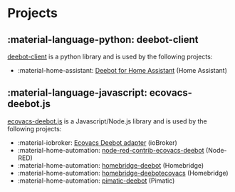 # Projects

## :material-language-python: deebot-client

[deebot-client](https://github.com/DeebotUniverse/client.py) is a python library and is used by the following projects:

- :material-home-assistant: [Deebot for Home Assistant](https://github.com/DeebotUniverse/Deebot-4-Home-Assistant) (Home Assistant)
<!-- - :material-console-line: [Client CLI](https://github.com/DeebotUniverse/client.cli) (Command line interface)-->

## :material-language-javascript: ecovacs-deebot.js

[ecovacs-deebot.js](https://github.com/mrbungle64/ecovacs-deebot.js) is a Javascript/Node.js library and is used by the following projects:

- :material-iobroker: [Ecovacs Deebot adapter](https://github.com/mrbungle64/ioBroker.ecovacs-deebot) (ioBroker)
- :material-home-automation: [node-red-contrib-ecovacs-deebot](https://github.com/mrbungle64/node-red-contrib-ecovacs-deebot) (Node-RED)
- :material-home-automation: [homebridge-deebot](https://github.com/bwp91/homebridge-deebot) (Homebridge)
- :material-home-automation: [homebridge-deebotecovacs](https://github.com/nicoduj/homebridge-deebotEcovacs) (Homebridge)
- :material-home-automation: [pimatic-deebot](https://github.com/bertreb/pimatic-deebot) (Pimatic)
